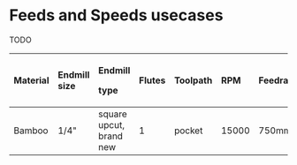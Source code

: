 # Feeds and Speeds usecases

TODO

<table>
  <thead>
    <tr>
      <th style="text-align:left">Material</th>
      <th style="text-align:left">Endmill size</th>
      <th style="text-align:left">
        <p>Endmill</p>
        <p>type</p>
      </th>
      <th style="text-align:left">Flutes</th>
      <th style="text-align:left">Toolpath</th>
      <th style="text-align:left">RPM</th>
      <th style="text-align:left">Feedrate</th>
      <th style="text-align:left">chipload</th>
      <th style="text-align:left">DOC</th>
      <th style="text-align:left">Stepover</th>
      <th style="text-align:left">plunge rate</th>
    </tr>
  </thead>
  <tbody>
    <tr>
      <td style="text-align:left">Bamboo</td>
      <td style="text-align:left">1/4&quot;</td>
      <td style="text-align:left">square upcut, brand new</td>
      <td style="text-align:left">1</td>
      <td style="text-align:left">pocket</td>
      <td style="text-align:left">15000</td>
      <td style="text-align:left">750mm/min</td>
      <td style="text-align:left">0.05mm</td>
      <td style="text-align:left">3mm</td>
      <td style="text-align:left">2.7mm</td>
      <td style="text-align:left">400mm/min</td>
    </tr>
  </tbody>
</table>



